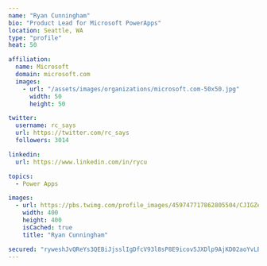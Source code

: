 ```yaml
---
name: "Ryan Cunningham"
bio: "Product Lead for Microsoft PowerApps"
location: Seattle, WA
type: "profile"
heat: 50

affiliation:
  name: Microsoft
  domain: microsoft.com
  images:
    - url: "/assets/images/organizations/microsoft.com-50x50.jpg"
      width: 50
      height: 50

twitter:
  username: rc_says
  url: https://twitter.com/rc_says
  followers: 3014

linkedin:
  url: https://www.linkedin.com/in/rycu

topics:
  - Power Apps

images:
  - url: https://pbs.twimg.com/profile_images/459747717862805504/CJIGZejd_400x400.png
    width: 400
    height: 400
    isCached: true
    title: "Ryan Cunningham"

secured: "ryweshJvQReYs3QEBiJjsslIgDfcV93l8sP8E9icov5JXDlp9AjKD02aoYvLBuxx+7i5QyQJA76GFeuXKxNbNWiZZJvnK1SGjEYEIWNoq+EZAgIHxpvFApN4C1AYQqxF3n0aq/jKdYRh9Zq6jsdc9wbiseKw26DFZFKbuN7E809Q0NJFnznq8JW/Pq7+3DNFrLQVgZJ4RbbA2MDyY+c9V8q15TVW/m6QiJam0uQnZ5ORLF+zcVsETA6tlBchbMc6S8IUhtJ1V9ohHyZTlvEF/XXr7WtV4ZC+Lue+xl5vmq9vFYk1XfCWKOrQVNg843/m47gmcGca0Zcbndd974IEdIdku97+d6YXyYvbV5d/AzWYIIfOQxQ8nv0eTjO1HTvSESAnw+C6e0KqGu7wdK3AvJqnhIvAhsHE8vVJQ1AQXiE=;q6+wehRDVZFy4MwkuZDcSA=="
---
```


